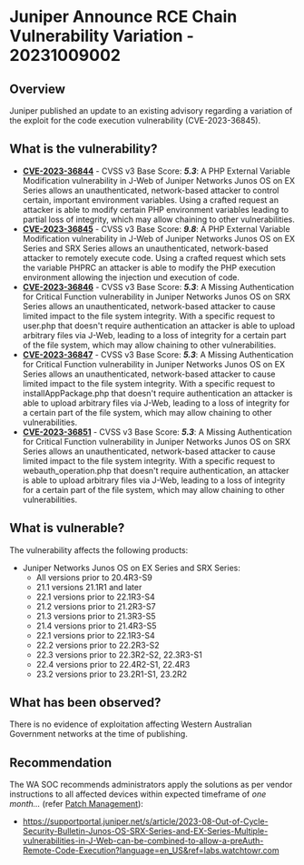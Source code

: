 # Juniper Announce RCE Chain Vulnerability Variation - 20231009002

## Overview

Juniper published an update to an existing advisory regarding a variation of the exploit for the code execution vulnerability (CVE-2023-36845).

## What is the vulnerability?

- [**CVE-2023-36844**](https://nvd.nist.gov/vuln/detail/CVE-2023-36844) - CVSS v3 Base Score: ***5.3***: A PHP External Variable Modification vulnerability in J-Web of Juniper Networks Junos OS on EX Series allows an unauthenticated, network-based attacker to control certain, important environment variables. Using a crafted request an attacker is able to modify certain PHP environment variables leading to partial loss of integrity, which may allow chaining to other vulnerabilities.
- [**CVE-2023-36845**](https://nvd.nist.gov/vuln/detail/CVE-2023-36845) - CVSS v3 Base Score: ***9.8***: A PHP External Variable Modification vulnerability in J-Web of Juniper Networks Junos OS on EX Series and SRX Series allows an unauthenticated, network-based attacker to remotely execute code. Using a crafted request which sets the variable PHPRC an attacker is able to modify the PHP execution environment allowing the injection und execution of code.
- [**CVE-2023-36846**](https://nvd.nist.gov/vuln/detail/CVE-2023-36846) - CVSS v3 Base Score: ***5.3***: A Missing Authentication for Critical Function vulnerability in Juniper Networks Junos OS on SRX Series allows an unauthenticated, network-based attacker to cause limited impact to the file system integrity. With a specific request to user.php that doesn't require authentication an attacker is able to upload arbitrary files via J-Web, leading to a loss of integrity for a certain  part of the file system, which may allow chaining to other vulnerabilities.
- [**CVE-2023-36847**](https://nvd.nist.gov/vuln/detail/CVE-2023-36847) - CVSS v3 Base Score: ***5.3***: A Missing Authentication for Critical Function vulnerability in Juniper Networks Junos OS on EX Series allows an unauthenticated, network-based attacker to cause limited impact to the file system integrity. With a specific request to installAppPackage.php that doesn't require authentication an attacker is able to upload arbitrary files via J-Web, leading to a loss of integrity for a certain part of the file system, which may allow chaining to other vulnerabilities.
- [**CVE-2023-36851**](https://nvd.nist.gov/vuln/detail/CVE-2023-36851) - CVSS v3 Base Score: ***5.3***: A Missing Authentication for Critical Function vulnerability in Juniper Networks Junos OS on SRX Series allows an unauthenticated, network-based attacker to cause limited impact to the file system integrity. With a specific request to webauth_operation.php that doesn't require authentication, an attacker is able to upload arbitrary files via J-Web, leading to a loss of integrity for a certain part of the file system, which may allow chaining to other vulnerabilities.

## What is vulnerable?

The vulnerability affects the following products:

- Juniper Networks Junos OS on EX Series and SRX Series:
    - All versions prior to 20.4R3-S9
    - 21.1 versions 21.1R1 and later
    - 22.1 versions prior to 22.1R3-S4
    - 21.2 versions prior to 21.2R3-S7
    - 21.3 versions prior to 21.3R3-S5
    - 21.4 versions prior to 21.4R3-S5
    - 22.1 versions prior to 22.1R3-S4
    - 22.2 versions prior to 22.2R3-S2
    - 22.3 versions prior to 22.3R2-S2, 22.3R3-S1
    - 22.4 versions prior to 22.4R2-S1, 22.4R3
    - 23.2 versions prior to 23.2R1-S1, 23.2R2

## What has been observed?

There is no evidence of exploitation affecting Western Australian Government networks at the time of publishing.

## Recommendation

The WA SOC recommends administrators apply the solutions as per vendor instructions to all affected devices within expected timeframe of *one month...* (refer [Patch Management](../guidelines/patch-management.md)):

- <https://supportportal.juniper.net/s/article/2023-08-Out-of-Cycle-Security-Bulletin-Junos-OS-SRX-Series-and-EX-Series-Multiple-vulnerabilities-in-J-Web-can-be-combined-to-allow-a-preAuth-Remote-Code-Execution?language=en_US&ref=labs.watchtowr.com>

